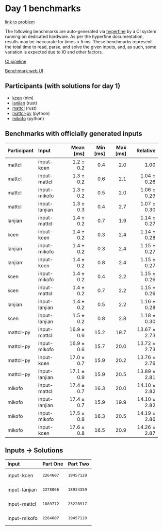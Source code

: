 # Day 1 benchmarks

[link to problem](https://adventofcode.com/2024/day/1)

The following benchmarks are auto-generated via
[hyperfine](https://github.com/sharkdp/hyperfine) by a CI system running on
dedicated hardware. As per the hyperfine documentation, results may be
inaccurate for times < 5 ms. These benchmarks represent the total time to read,
parse, and solve the given inputs, and, as such, some variation is expected due
to IO and other factors.

[CI pipeline](http://ci.papercode.net:8080/teams/main/pipelines/aoc2024)

[Benchmark web UI](https://aoc.ancalagon.black)


## Participants (with solutions for day 1)

- [kcen](https://github.com/kcen/aoc2024) (nim)
- [lanjian](https://github.com/lanjian/aoc-2024) (rust)
- [mattcl](https://github.com/mattcl/aoc2024) (rust)
- [mattcl-py](https://github.com/mattcl/aoc2024-py) (python)
- [mikofo](https://github.com/mikofo/aoc2024) (python)


## Benchmarks with officially generated inputs

| Participant | Input | Mean [ms] | Min [ms] | Max [ms] | Relative |
|:---|:---|---:|---:|---:|---:|
| mattcl | input-kcen | 1.2 ± 0.2 | 0.4 | 2.0 | 1.00 |
| mattcl | input-mattcl | 1.3 ± 0.2 | 0.6 | 2.1 | 1.04 ± 0.26 |
| mattcl | input-mikofo | 1.3 ± 0.2 | 0.5 | 2.0 | 1.06 ± 0.29 |
| mattcl | input-lanjian | 1.3 ± 0.3 | 0.4 | 2.7 | 1.07 ± 0.30 |
| lanjian | input-mattcl | 1.4 ± 0.2 | 0.7 | 1.9 | 1.14 ± 0.27 |
| kcen | input-kcen | 1.4 ± 0.2 | 0.3 | 2.4 | 1.14 ± 0.28 |
| lanjian | input-mikofo | 1.4 ± 0.2 | 0.3 | 2.4 | 1.15 ± 0.27 |
| lanjian | input-kcen | 1.4 ± 0.2 | 0.8 | 2.4 | 1.15 ± 0.27 |
| kcen | input-mikofo | 1.4 ± 0.2 | 0.4 | 2.2 | 1.15 ± 0.26 |
| kcen | input-mattcl | 1.4 ± 0.2 | 0.7 | 2.2 | 1.15 ± 0.26 |
| lanjian | input-lanjian | 1.4 ± 0.2 | 0.5 | 2.2 | 1.16 ± 0.28 |
| kcen | input-lanjian | 1.5 ± 0.2 | 0.8 | 2.8 | 1.18 ± 0.30 |
| mattcl-py | input-mattcl | 16.9 ± 0.6 | 15.2 | 19.7 | 13.67 ± 2.73 |
| mattcl-py | input-mikofo | 16.9 ± 0.6 | 15.7 | 20.0 | 13.72 ± 2.73 |
| mattcl-py | input-kcen | 17.0 ± 0.7 | 15.9 | 20.2 | 13.76 ± 2.76 |
| mattcl-py | input-lanjian | 17.1 ± 0.9 | 15.9 | 20.5 | 13.89 ± 2.81 |
| mikofo | input-mattcl | 17.4 ± 0.7 | 16.3 | 20.0 | 14.10 ± 2.82 |
| mikofo | input-lanjian | 17.4 ± 0.7 | 15.9 | 19.9 | 14.10 ± 2.82 |
| mikofo | input-mikofo | 17.5 ± 0.8 | 16.3 | 20.5 | 14.19 ± 2.86 |
| mikofo | input-kcen | 17.6 ± 0.8 | 16.5 | 20.9 | 14.26 ± 2.87 |


## Inputs -> Solutions

| Input | Part One | Part Two |
|:---|:---|:---|
|input-kcen|<pre>2264607</pre>|<pre>19457120</pre>|
|input-lanjian|<pre>2378066</pre>|<pre>18934359</pre>|
|input-mattcl|<pre>1889772</pre>|<pre>23228917</pre>|
|input-mikofo|<pre>2264607</pre>|<pre>19457120</pre>|